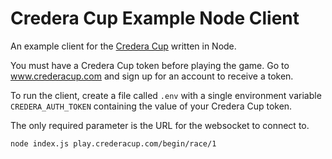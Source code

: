 # Credera Cup Example Node Client

An example client for the [Credera Cup](http://www.crederacup.com) written in Node.

You must have a Credera Cup token before playing the game. Go to www.crederacup.com and sign up
for an account to receive a token.
    
To run the client, create a file called `.env` with a single environment variable `CREDERA_AUTH_TOKEN`
containing the value of your Credera Cup token.

The only required parameter is the URL for the websocket to connect to.

    node index.js play.crederacup.com/begin/race/1

